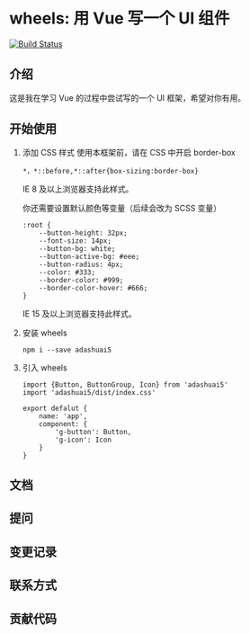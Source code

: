 # wheels: 用 Vue 写一个 UI 组件

[![Build Status](https://travis-ci.org/travis-ci/travis-web.svg?branch=master)](https://travis-ci.org/travis-ci/travis-web)

## 介绍

这是我在学习 Vue 的过程中尝试写的一个 UI 框架，希望对你有用。

## 开始使用

1. 添加 CSS 样式
    使用本框架前，请在 CSS 中开启 border-box
    ```
    *，*::before,*::after{box-sizing:border-box}
    ```
    IE 8 及以上浏览器支持此样式。

    你还需要设置默认颜色等变量（后续会改为 SCSS 变量）
    ```
    :root {
        --button-height: 32px;
        --font-size: 14px;
        --button-bg: white;
        --button-active-bg: #eee;
        --button-radius: 4px;
        --color: #333;
        --border-color: #999;
        --border-color-hover: #666;
    }
    ```
    IE 15 及以上浏览器支持此样式。

2. 安装 wheels

    ```
    npm i --save adashuai5
    ```
3. 引入 wheels
    ```
    import {Button, ButtonGroup, Icon} from 'adashuai5'
    import 'adashuai5/dist/index.css'

    export defalut {
        name: 'app',
        component: {
            'g-button': Button,
            'g-icon': Icon
        }
    }

## 文档

## 提问

## 变更记录

## 联系方式

## 贡献代码




